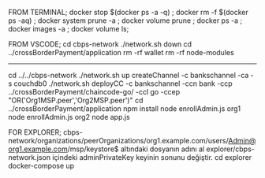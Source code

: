FROM TERMINAL;
docker stop $(docker ps -a -q)  ; docker rm -f $(docker ps -aq) ; docker system prune -a ; docker volume prune ; docker ps -a ; docker images -a ; docker volume ls;

FROM VSCODE;
cd cbps-network
./network.sh down
cd ../crossBorderPayment/application
rm -rf wallet
rm -rf node-modules

---------------------------------------------------------------
cd ../../cbps-network
./network.sh up createChannel -c bankschannel -ca -s couchdb0
./network.sh deployCC -c bankschannel -ccn bank -ccp ../crossBorderPayment/chaincode-go/ -ccl go -ccep "OR('Org1MSP.peer','Org2MSP.peer')"
cd ../crossBorderPayment/application
npm install
node enrollAdmin.js org1
node enrollAdmin.js org2
node app.js

FOR EXPLORER;
cbps-network/organizations/peerOrganizations/org1.example.com/users/Admin@org1.example.com/msp/keystore$ altındaki dosyanın adını al
explorer/cbps-network.json içindeki adminPrivateKey keyinin sonunu değiştir.
cd explorer
docker-compose up
